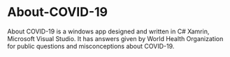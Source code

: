 # About-COVID-19
About COVID-19 is a windows app designed and written in C# Xamrin, Microsoft Visual Studio. 
It has answers given by World Health Organization for public questions and misconceptions about COVID-19.
